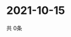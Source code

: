 # 2021-10-15
  共 0条

  <!-- BEGIN -->
  <!-- 最后更新时间Fri Oct 15 2021 20:03:42 GMT+0000 (Coordinated Universal Time) -->
  
  <!-- END -->
  
  